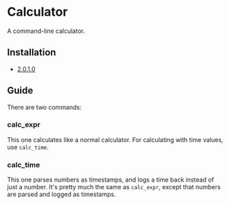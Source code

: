 # Calculator

A command-line calculator.

## Installation

- [2.0.1.0](https://github.com/Sai-Moen/TMInterface-AS-SaiMoen/releases/download/pre_docs/calculator.as)

## Guide

There are two commands:

### calc_expr

This one calculates like a normal calculator.
For calculating with time values, use `calc_time`.

### calc_time

This one parses numbers as timestamps, and logs a time back instead of just a number.
It's pretty much the same as `calc_expr`, except that numbers are parsed and logged as timestamps.
